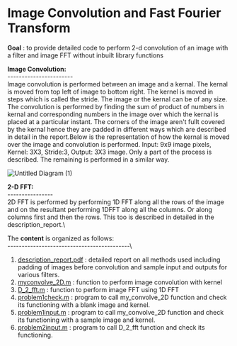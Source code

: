 # Image Convolution and Fast Fourier Transform
**Goal** : to provide detailed code to perform 2-d convolution of an image with a filter and image FFT without inbuilt library functions

**Image Convolution:**\
-----------------------\
Image convolution is performed between an image and a kernal. The kernal is moved from top left of image to bottom right. The kernel is moved in steps which is called the stride. The image or the kernal can be of any size. The convolution is performed by finding the sum of product of numbers in kernal and corresponding numbers in the image over which the kernal is placed at a particular instant. The corners of the image aren't fullt covered by the kernal hence they are padded in different ways which are described in detail in the report.Below is the representation of how the kernal is moved over the image and convolution is performed.
Input: 9x9 image pixels, Kernel: 3X3, Stride:3, Output: 3X3 image. Only a part of the process is described. The remaining is performed in a similar way. 

![Untitled Diagram (1)](https://user-images.githubusercontent.com/70597312/103609854-cc5dc580-4f44-11eb-859f-3bc9443d4d4e.png)

**2-D FFT:**\
----------------\
2D FFT is performed by performing 1D FFT along all the rows of the image and on the resultant performing 1DFFT along all the columns. Or along columns first and then the rows. This too is described in detailed in the description_report.\


The **content** is organized as follows:\
-------------------------------------------\
1. [description_report.pdf](https://github.com/VM-Kumar/Understanding-Image-Convolution-and-FFT/blob/main/description_report.pdf) : detailed report on all methods used including padding of images before convolution and sample input and outputs for various filters.
2. [myconvolve_2D.m](https://github.com/VM-Kumar/Understanding-Image-Convolution-and-FFT/blob/main/myconvolve_2D.m) : function to perform image convolution with kernel 
3. [D_2_fft.m](https://github.com/VM-Kumar/Understanding-Image-Convolution-and-FFT/blob/main/D_2_fft.m) : function to perform image FFT using 1D FFT
4. [problem1check.m](https://github.com/VM-Kumar/Understanding-Image-Convolution-and-FFT/blob/main/problem1check.m) : program to call my_convolve_2D function and check its functioning with a blank image and kernel.
5. [problem1input.m](https://github.com/VM-Kumar/Understanding-Image-Convolution-and-FFT/blob/main/problem1input.m) : program to call my_convolve_2D function and check its functioning with a sample image and kernel.
6. [problem2input.m](https://github.com/VM-Kumar/Understanding-Image-Convolution-and-FFT/blob/main/problem2input.m) : program to call D_2_fft function and check its functioning.




